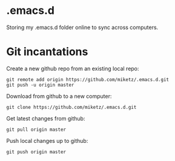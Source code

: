 .emacs.d
========

Storing my .emacs.d folder online to sync across computers.

Git incantations
========
Create a new github repo from an existing local repo:

    git remote add origin https://github.com/miketz/.emacs.d.git
    git push -u origin master

Download from github to a new computer:

    git clone https://github.com/miketz/.emacs.d.git

Get latest changes from github:

    git pull origin master

Push local changes up to github:

    git push origin master
